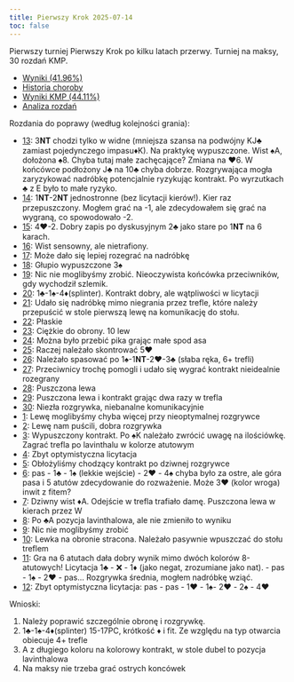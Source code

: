 ```yaml
---
title: Pierwszy Krok 2025-07-14
toc: false
---
```


Pierwszy turniej Pierwszy Krok po kilku latach przerwy. Turniej na maksy, 30 rozdań KMP.
- [Wyniki (41.96%)](http://akademiabrydza.pl/250714/)
- [Historia choroby](http://akademiabrydza.pl/250714/#000000HH000019000001000001000001000000000000000000)
- [Wyniki KMP (44.11%)](https://r.bridgespider.com/39542/)
- [Analiza rozdań](https://www.pzbs.pl/wyniki-kmp/9180-kmp-72025-analiza-rozda)

<!-- for x in $(seq 1 30); do echo "- [$x][$x]: "; done -->

Rozdania do poprawy (według kolejności grania):
- [13][13]: 3𝐍𝐓 chodzi tylko w widne (mniejsza szansa na podwójny KJ♣️ zamiast pojedynczego impasu♦️K). Na praktykę wypuszczone. Wist ♠️A, dołożona ♠️8. Chyba tutaj małe zachęcające? Zmiana na ♥️6. W końcówce podłożony J♣️ na 10♣️ chyba dobrze. Rozgrywająca mogła zaryzykować nadróbkę potencjalnie ryzykując kontrakt. Po wyrzutkach ♣️ z E było to małe ryzyko.
- [14][14]: 1𝐍𝐓-2𝐍𝐓 jednostronne (bez licytacji kierów!). Kier raz przepuszczony. Mogłem grać na -1, ale zdecydowałem się grać na wygraną, co spowodowało -2.
- [15][15]: 4♥️-2. Dobry zapis po dyskusyjnym 2♣️ jako stare po 1𝐍𝐓 na 6 karach.
- [16][16]: Wist sensowny, ale nietrafiony.
- [17][17]: Może dało się lepiej rozegrać na nadróbkę
- [18][18]: Głupio wypuszczone 3♠️
- [19][19]: Nic nie moglibyśmy zrobić. Nieoczywista końcówka przeciwników, gdy wychodził szlemik.
- [20][20]: 1♣️-1♠️-4♦️(splinter). Kontrakt dobry, ale wątpliwości w licytacji
- [21][21]: Udało się nadróbkę mimo niegrania przez trefle, które należy przepuścić w stole pierwszą lewę na komunikację do stołu.
- [22][22]: Płaskie
- [23][23]: Ciężkie do obrony. 10 lew
- [24][24]: Można było przebić pika grając małe spod asa
- [25][25]: Raczej należało skontrować 5♥️
- [26][26]: Należało spasować po 1♠️-1𝐍𝐓-2♥️-3♣️ (słaba ręka, 6+ trefli)
- [27][27]: Przeciwnicy trochę pomogli i udało się wygrać kontrakt nieidealnie rozegrany
- [28][28]: Puszczona lewa
- [29][29]: Puszczona lewa i kontrakt grając dwa razy w trefla
- [30][30]: Niezła rozgrywka, niebanalne komunikacyjnie
- [1][1]: Lewę moglibyśmy chyba więcej przy nieoptymalnej rozgrywce
- [2][2]: Lewę nam puścili, dobra rozgrywka
- [3][3]: Wypuszczony kontrakt. Po ♠️K należało zwrócić uwagę na ilościówkę. Zagrać trefla po lavinthalu w kolorze atutowym
- [4][4]: Zbyt optymistyczna licytacja
- [5][5]: Obłożyliśmy chodzący kontrakt po dziwnej rozgrywce
- [6][6]: pas - 1♣️ - 1♠️ (lekkie wejście) - 2♥️ - 4♠️ chyba było za ostre, ale góra pasa i 5 atutów zdecydowanie do rozważenie. Może 3♥️ (kolor wroga) inwit z fitem?
- [7][7]: Dziwny wist ♦️A. Odejście w trefla trafiało damę. Puszczona lewa w kierach przez W
- [8][8]: Po ♣️A pozycja lavinthalowa, ale nie zmieniło to wyniku
- [9][9]: Nic nie moglibyśmy zrobić
- [10][10]: Lewka na obronie stracona. Należało pasywnie wpuszczać do stołu treflem
- [11][11]: Gra na 6 atutach dała dobry wynik mimo dwóch kolorów 8-atutowych! Licytacja 1♣️ - ❌ - 1♦️ (jako negat, zrozumiane jako nat). - pas - 1♠️ - 2♥️ - pas... Rozgrywka średnia, mogłem nadróbkę wziąć.
- [12][12]: Zbyt optymistyczna licytacja: pas - pas - 1♥️ - 1♠️- 2♥️ - 2♠️ - 4♥️

Wnioski:
1. Należy poprawić szczególnie obronę i rozgrywkę.
2. 1♣️-1♠️-4♦️(splinter) 15-17PC, krótkość ♦️ i fit. Ze względu na typ otwarcia obiecuje 4+ trefle
3. A z długiego koloru na kolorowy kontrakt, w stole dubel to pozycja lavinthalowa
4. Na maksy nie trzeba grać ostrych koncówek

<!-- for x in $(seq 1 30); do echo "[$x]: http://akademiabrydza.pl/250714/#000000HB0000190000$x"; done -->

[1]: http://akademiabrydza.pl/250714/#000000HB00001900001
[2]: http://akademiabrydza.pl/250714/#000000HB00001900002
[3]: http://akademiabrydza.pl/250714/#000000HB00001900003
[4]: http://akademiabrydza.pl/250714/#000000HB00001900004
[5]: http://akademiabrydza.pl/250714/#000000HB00001900005
[6]: http://akademiabrydza.pl/250714/#000000HB00001900006
[7]: http://akademiabrydza.pl/250714/#000000HB00001900007
[8]: http://akademiabrydza.pl/250714/#000000HB00001900008
[9]: http://akademiabrydza.pl/250714/#000000HB00001900009
[10]: http://akademiabrydza.pl/250714/#000000HB000019000010
[11]: http://akademiabrydza.pl/250714/#000000HB000019000011
[12]: http://akademiabrydza.pl/250714/#000000HB000019000012
[13]: http://akademiabrydza.pl/250714/#000000HB000019000013
[14]: http://akademiabrydza.pl/250714/#000000HB000019000014
[15]: http://akademiabrydza.pl/250714/#000000HB000019000015
[16]: http://akademiabrydza.pl/250714/#000000HB000019000016
[17]: http://akademiabrydza.pl/250714/#000000HB000019000017
[18]: http://akademiabrydza.pl/250714/#000000HB000019000018
[19]: http://akademiabrydza.pl/250714/#000000HB000019000019
[20]: http://akademiabrydza.pl/250714/#000000HB000019000020
[21]: http://akademiabrydza.pl/250714/#000000HB000019000021
[22]: http://akademiabrydza.pl/250714/#000000HB000019000022
[23]: http://akademiabrydza.pl/250714/#000000HB000019000023
[24]: http://akademiabrydza.pl/250714/#000000HB000019000024
[25]: http://akademiabrydza.pl/250714/#000000HB000019000025
[26]: http://akademiabrydza.pl/250714/#000000HB000019000026
[27]: http://akademiabrydza.pl/250714/#000000HB000019000027
[28]: http://akademiabrydza.pl/250714/#000000HB000019000028
[29]: http://akademiabrydza.pl/250714/#000000HB000019000029
[30]: http://akademiabrydza.pl/250714/#000000HB000019000030
